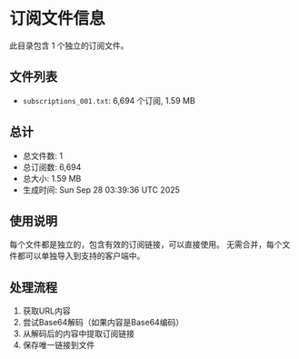 # 订阅文件信息

此目录包含 1 个独立的订阅文件。

## 文件列表

- `subscriptions_001.txt`: 6,694 个订阅, 1.59 MB

## 总计
- 总文件数: 1
- 总订阅数: 6,694
- 总大小: 1.59 MB
- 生成时间: Sun Sep 28 03:39:36 UTC 2025

## 使用说明
每个文件都是独立的，包含有效的订阅链接，可以直接使用。
无需合并，每个文件都可以单独导入到支持的客户端中。

## 处理流程
1. 获取URL内容
2. 尝试Base64解码（如果内容是Base64编码）
3. 从解码后的内容中提取订阅链接
4. 保存唯一链接到文件
